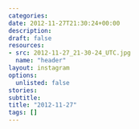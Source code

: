 ```yaml
---
categories:
date: 2012-11-27T21:30:24+00:00
description:
draft: false
resources:
- src: 2012-11-27_21-30-24_UTC.jpg
  name: "header"
layout: instagram
options:
  unlisted: false
stories:
subtitle:
title: "2012-11-27"
tags: []
---
```


 
